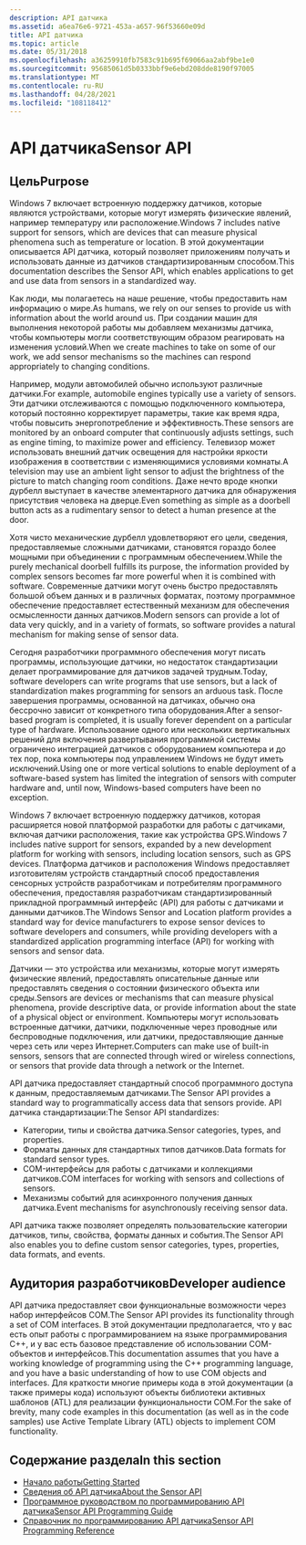 ```yaml
---
description: API датчика
ms.assetid: a6ea76e6-9721-453a-a657-96f53660e09d
title: API датчика
ms.topic: article
ms.date: 05/31/2018
ms.openlocfilehash: a36259910fb7583c91b695f69066aa2abf9be1e0
ms.sourcegitcommit: 95685061d5b0333bbf9e6ebd208dde8190f97005
ms.translationtype: MT
ms.contentlocale: ru-RU
ms.lasthandoff: 04/28/2021
ms.locfileid: "108118412"
---
```

# <a name="sensor-api"></a><span data-ttu-id="8fc44-103">API датчика</span><span class="sxs-lookup"><span data-stu-id="8fc44-103">Sensor API</span></span>

## <a name="purpose"></a><span data-ttu-id="8fc44-104">Цель</span><span class="sxs-lookup"><span data-stu-id="8fc44-104">Purpose</span></span>

<span data-ttu-id="8fc44-105">Windows 7 включает встроенную поддержку датчиков, которые являются устройствами, которые могут измерять физические явлений, например температуру или расположение.</span><span class="sxs-lookup"><span data-stu-id="8fc44-105">Windows 7 includes native support for sensors, which are devices that can measure physical phenomena such as temperature or location.</span></span> <span data-ttu-id="8fc44-106">В этой документации описывается API датчика, который позволяет приложениям получать и использовать данные из датчиков стандартизированным способом.</span><span class="sxs-lookup"><span data-stu-id="8fc44-106">This documentation describes the Sensor API, which enables applications to get and use data from sensors in a standardized way.</span></span>

<span data-ttu-id="8fc44-107">Как люди, мы полагаетесь на наше решение, чтобы предоставить нам информацию о мире.</span><span class="sxs-lookup"><span data-stu-id="8fc44-107">As humans, we rely on our senses to provide us with information about the world around us.</span></span> <span data-ttu-id="8fc44-108">При создании машин для выполнения некоторой работы мы добавляем механизмы датчика, чтобы компьютеры могли соответствующим образом реагировать на изменения условий.</span><span class="sxs-lookup"><span data-stu-id="8fc44-108">When we create machines to take on some of our work, we add sensor mechanisms so the machines can respond appropriately to changing conditions.</span></span>

<span data-ttu-id="8fc44-109">Например, модули автомобилей обычно используют различные датчики.</span><span class="sxs-lookup"><span data-stu-id="8fc44-109">For example, automobile engines typically use a variety of sensors.</span></span> <span data-ttu-id="8fc44-110">Эти датчики отслеживаются с помощью подключенного компьютера, который постоянно корректирует параметры, такие как время ядра, чтобы повысить энергопотребление и эффективность.</span><span class="sxs-lookup"><span data-stu-id="8fc44-110">These sensors are monitored by an onboard computer that continuously adjusts settings, such as engine timing, to maximize power and efficiency.</span></span> <span data-ttu-id="8fc44-111">Телевизор может использовать внешний датчик освещения для настройки яркости изображения в соответствии с изменяющимися условиями комнаты.</span><span class="sxs-lookup"><span data-stu-id="8fc44-111">A television may use an ambient light sensor to adjust the brightness of the picture to match changing room conditions.</span></span> <span data-ttu-id="8fc44-112">Даже нечто вроде кнопки дурбелл выступает в качестве элементарного датчика для обнаружения присутствия человека на дверце.</span><span class="sxs-lookup"><span data-stu-id="8fc44-112">Even something as simple as a doorbell button acts as a rudimentary sensor to detect a human presence at the door.</span></span>

<span data-ttu-id="8fc44-113">Хотя чисто механические дурбелл удовлетворяют его цели, сведения, предоставляемые сложными датчиками, становятся гораздо более мощными при объединении с программным обеспечением.</span><span class="sxs-lookup"><span data-stu-id="8fc44-113">While the purely mechanical doorbell fulfills its purpose, the information provided by complex sensors becomes far more powerful when it is combined with software.</span></span> <span data-ttu-id="8fc44-114">Современные датчики могут очень быстро предоставлять большой объем данных и в различных форматах, поэтому программное обеспечение предоставляет естественный механизм для обеспечения осмысленности данных датчиков.</span><span class="sxs-lookup"><span data-stu-id="8fc44-114">Modern sensors can provide a lot of data very quickly, and in a variety of formats, so software provides a natural mechanism for making sense of sensor data.</span></span>

<span data-ttu-id="8fc44-115">Сегодня разработчики программного обеспечения могут писать программы, использующие датчики, но недостаток стандартизации делает программирование для датчиков задачей трудным.</span><span class="sxs-lookup"><span data-stu-id="8fc44-115">Today, software developers can write programs that use sensors, but a lack of standardization makes programming for sensors an arduous task.</span></span> <span data-ttu-id="8fc44-116">После завершения программы, основанной на датчиках, обычно она бессрочно зависит от конкретного типа оборудования.</span><span class="sxs-lookup"><span data-stu-id="8fc44-116">After a sensor-based program is completed, it is usually forever dependent on a particular type of hardware.</span></span> <span data-ttu-id="8fc44-117">Использование одного или нескольких вертикальных решений для включения развертывания программной системы ограничено интеграцией датчиков с оборудованием компьютера и до тех пор, пока компьютеры под управлением Windows не будут иметь исключений.</span><span class="sxs-lookup"><span data-stu-id="8fc44-117">Using one or more vertical solutions to enable deployment of a software-based system has limited the integration of sensors with computer hardware and, until now, Windows-based computers have been no exception.</span></span>

<span data-ttu-id="8fc44-118">Windows 7 включает встроенную поддержку датчиков, которая расширяется новой платформой разработки для работы с датчиками, включая датчики расположения, такие как устройства GPS.</span><span class="sxs-lookup"><span data-stu-id="8fc44-118">Windows 7 includes native support for sensors, expanded by a new development platform for working with sensors, including location sensors, such as GPS devices.</span></span> <span data-ttu-id="8fc44-119">Платформа датчиков и расположения Windows предоставляет изготовителям устройств стандартный способ предоставления сенсорных устройств разработчикам и потребителям программного обеспечения, предоставляя разработчикам стандартизированный прикладной программный интерфейс (API) для работы с датчиками и данными датчиков.</span><span class="sxs-lookup"><span data-stu-id="8fc44-119">The Windows Sensor and Location platform provides a standard way for device manufacturers to expose sensor devices to software developers and consumers, while providing developers with a standardized application programming interface (API) for working with sensors and sensor data.</span></span>

<span data-ttu-id="8fc44-120">Датчики — это устройства или механизмы, которые могут измерять физические явлений, предоставлять описательные данные или предоставлять сведения о состоянии физического объекта или среды.</span><span class="sxs-lookup"><span data-stu-id="8fc44-120">Sensors are devices or mechanisms that can measure physical phenomena, provide descriptive data, or provide information about the state of a physical object or environment.</span></span> <span data-ttu-id="8fc44-121">Компьютеры могут использовать встроенные датчики, датчики, подключенные через проводные или беспроводные подключения, или датчики, предоставляющие данные через сеть или через Интернет.</span><span class="sxs-lookup"><span data-stu-id="8fc44-121">Computers can make use of built-in sensors, sensors that are connected through wired or wireless connections, or sensors that provide data through a network or the Internet.</span></span>

<span data-ttu-id="8fc44-122">API датчика предоставляет стандартный способ программного доступа к данным, предоставляемым датчиками.</span><span class="sxs-lookup"><span data-stu-id="8fc44-122">The Sensor API provides a standard way to programmatically access data that sensors provide.</span></span> <span data-ttu-id="8fc44-123">API датчика стандартизации:</span><span class="sxs-lookup"><span data-stu-id="8fc44-123">The Sensor API standardizes:</span></span>

-   <span data-ttu-id="8fc44-124">Категории, типы и свойства датчика.</span><span class="sxs-lookup"><span data-stu-id="8fc44-124">Sensor categories, types, and properties.</span></span>
-   <span data-ttu-id="8fc44-125">Форматы данных для стандартных типов датчиков.</span><span class="sxs-lookup"><span data-stu-id="8fc44-125">Data formats for standard sensor types.</span></span>
-   <span data-ttu-id="8fc44-126">COM-интерфейсы для работы с датчиками и коллекциями датчиков.</span><span class="sxs-lookup"><span data-stu-id="8fc44-126">COM interfaces for working with sensors and collections of sensors.</span></span>
-   <span data-ttu-id="8fc44-127">Механизмы событий для асинхронного получения данных датчика.</span><span class="sxs-lookup"><span data-stu-id="8fc44-127">Event mechanisms for asynchronously receiving sensor data.</span></span>

<span data-ttu-id="8fc44-128">API датчика также позволяет определять пользовательские категории датчиков, типы, свойства, форматы данных и события.</span><span class="sxs-lookup"><span data-stu-id="8fc44-128">The Sensor API also enables you to define custom sensor categories, types, properties, data formats, and events.</span></span>

## <a name="developer-audience"></a><span data-ttu-id="8fc44-129">Аудитория разработчиков</span><span class="sxs-lookup"><span data-stu-id="8fc44-129">Developer audience</span></span>

<span data-ttu-id="8fc44-130">API датчика предоставляет свои функциональные возможности через набор интерфейсов COM.</span><span class="sxs-lookup"><span data-stu-id="8fc44-130">The Sensor API provides its functionality through a set of COM interfaces.</span></span> <span data-ttu-id="8fc44-131">В этой документации предполагается, что у вас есть опыт работы с программированием на языке программирования C++, и у вас есть базовое представление об использовании COM-объектов и интерфейсов.</span><span class="sxs-lookup"><span data-stu-id="8fc44-131">This documentation assumes that you have a working knowledge of programming using the C++ programming language, and you have a basic understanding of how to use COM objects and interfaces.</span></span> <span data-ttu-id="8fc44-132">Для краткости многие примеры кода в этой документации (а также примеры кода) используют объекты библиотеки активных шаблонов (ATL) для реализации функциональности COM.</span><span class="sxs-lookup"><span data-stu-id="8fc44-132">For the sake of brevity, many code examples in this documentation (as well as in the code samples) use Active Template Library (ATL) objects to implement COM functionality.</span></span>

## <a name="in-this-section"></a><span data-ttu-id="8fc44-133">Содержание раздела</span><span class="sxs-lookup"><span data-stu-id="8fc44-133">In this section</span></span>

-   [<span data-ttu-id="8fc44-134">Начало работы</span><span class="sxs-lookup"><span data-stu-id="8fc44-134">Getting Started</span></span>](getting-started.md)
-   [<span data-ttu-id="8fc44-135">Сведения об API датчика</span><span class="sxs-lookup"><span data-stu-id="8fc44-135">About the Sensor API</span></span>](about-the-sensor-api.md)
-   [<span data-ttu-id="8fc44-136">Программное руководством по программированию API датчика</span><span class="sxs-lookup"><span data-stu-id="8fc44-136">Sensor API Programming Guide</span></span>](sensor-api-programming-guide.md)
-   [<span data-ttu-id="8fc44-137">Справочник по программированию API датчика</span><span class="sxs-lookup"><span data-stu-id="8fc44-137">Sensor API Programming Reference</span></span>](sensor-api-programming-reference.md)

 

 



